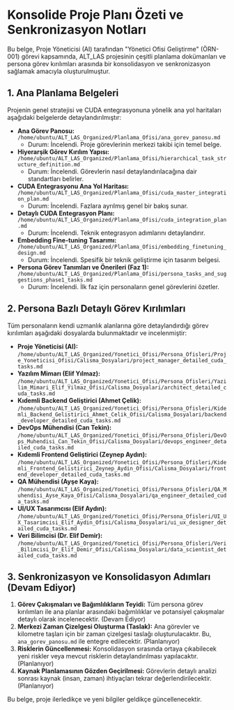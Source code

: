 # Konsolide Proje Planı Özeti ve Senkronizasyon Notları

Bu belge, Proje Yöneticisi (AI) tarafından "Yönetici Ofisi Geliştirme" (ÖRN-001) görevi kapsamında, ALT_LAS projesinin çeşitli planlama dokümanları ve persona görev kırılımları arasında bir konsolidasyon ve senkronizasyon sağlamak amacıyla oluşturulmuştur.

## 1. Ana Planlama Belgeleri

Projenin genel stratejisi ve CUDA entegrasyonuna yönelik ana yol haritaları aşağıdaki belgelerde detaylandırılmıştır:

*   **Ana Görev Panosu:** `/home/ubuntu/ALT_LAS_Organized/Planlama_Ofisi/ana_gorev_panosu.md`
    *   Durum: İncelendi. Proje görevlerinin merkezi takibi için temel belge.
*   **Hiyerarşik Görev Kırılım Yapısı:** `/home/ubuntu/ALT_LAS_Organized/Planlama_Ofisi/hierarchical_task_structure_definition.md`
    *   Durum: İncelendi. Görevlerin nasıl detaylandırılacağına dair standartları belirler.
*   **CUDA Entegrasyonu Ana Yol Haritası:** `/home/ubuntu/ALT_LAS_Organized/Planlama_Ofisi/cuda_master_integration_plan.md`
    *   Durum: İncelendi. Fazlara ayrılmış genel bir bakış sunar.
*   **Detaylı CUDA Entegrasyon Planı:** `/home/ubuntu/ALT_LAS_Organized/Planlama_Ofisi/cuda_integration_plan.md`
    *   Durum: İncelendi. Teknik entegrasyon adımlarını detaylandırır.
*   **Embedding Fine-tuning Tasarımı:** `/home/ubuntu/ALT_LAS_Organized/Planlama_Ofisi/embedding_finetuning_design.md`
    *   Durum: İncelendi. Spesifik bir teknik geliştirme için tasarım belgesi.
*   **Persona Görev Tanımları ve Önerileri (Faz 1):** `/home/ubuntu/ALT_LAS_Organized/Planlama_Ofisi/persona_tasks_and_suggestions_phase1_tasks.md`
    *   Durum: İncelendi. İlk faz için personaların genel görevlerini özetler.

## 2. Persona Bazlı Detaylı Görev Kırılımları

Tüm personaların kendi uzmanlık alanlarına göre detaylandırdığı görev kırılımları aşağıdaki dosyalarda bulunmaktadır ve incelenmiştir:

*   **Proje Yöneticisi (AI):** `/home/ubuntu/ALT_LAS_Organized/Yonetici_Ofisi/Persona_Ofisleri/Proje_Yoneticisi_Ofisi/Calisma_Dosyalari/project_manager_detailed_cuda_tasks.md`
*   **Yazılım Mimarı (Elif Yılmaz):** `/home/ubuntu/ALT_LAS_Organized/Yonetici_Ofisi/Persona_Ofisleri/Yazilim_Mimari_Elif_Yilmaz_Ofisi/Calisma_Dosyalari/architect_detailed_cuda_tasks.md`
*   **Kıdemli Backend Geliştirici (Ahmet Çelik):** `/home/ubuntu/ALT_LAS_Organized/Yonetici_Ofisi/Persona_Ofisleri/Kidemli_Backend_Gelistirici_Ahmet_Celik_Ofisi/Calisma_Dosyalari/backend_developer_detailed_cuda_tasks.md`
*   **DevOps Mühendisi (Can Tekin):** `/home/ubuntu/ALT_LAS_Organized/Yonetici_Ofisi/Persona_Ofisleri/DevOps_Muhendisi_Can_Tekin_Ofisi/Calisma_Dosyalari/devops_engineer_detailed_cuda_tasks.md`
*   **Kıdemli Frontend Geliştirici (Zeynep Aydın):** `/home/ubuntu/ALT_LAS_Organized/Yonetici_Ofisi/Persona_Ofisleri/Kidemli_Frontend_Gelistirici_Zeynep_Aydin_Ofisi/Calisma_Dosyalari/frontend_developer_detailed_cuda_tasks.md`
*   **QA Mühendisi (Ayşe Kaya):** `/home/ubuntu/ALT_LAS_Organized/Yonetici_Ofisi/Persona_Ofisleri/QA_Muhendisi_Ayse_Kaya_Ofisi/Calisma_Dosyalari/qa_engineer_detailed_cuda_tasks.md`
*   **UI/UX Tasarımcısı (Elif Aydın):** `/home/ubuntu/ALT_LAS_Organized/Yonetici_Ofisi/Persona_Ofisleri/UI_UX_Tasarimcisi_Elif_Aydin_Ofisi/Calisma_Dosyalari/ui_ux_designer_detailed_cuda_tasks.md`
*   **Veri Bilimcisi (Dr. Elif Demir):** `/home/ubuntu/ALT_LAS_Organized/Yonetici_Ofisi/Persona_Ofisleri/Veri_Bilimcisi_Dr_Elif_Demir_Ofisi/Calisma_Dosyalari/data_scientist_detailed_cuda_tasks.md`

## 3. Senkronizasyon ve Konsolidasyon Adımları (Devam Ediyor)

1.  **Görev Çakışmaları ve Bağımlılıkların Teyidi:** Tüm persona görev kırılımları ile ana planlar arasındaki bağımlılıklar ve potansiyel çakışmalar detaylı olarak incelenecektir. (Devam Ediyor)
2.  **Merkezi Zaman Çizelgesi Oluşturma (Taslak):** Ana görevler ve kilometre taşları için bir zaman çizelgesi taslağı oluşturulacaktır. Bu, `ana_gorev_panosu.md` ile entegre edilecektir. (Planlanıyor)
3.  **Risklerin Güncellenmesi:** Konsolidasyon sırasında ortaya çıkabilecek yeni riskler veya mevcut risklerin detaylandırılması yapılacaktır. (Planlanıyor)
4.  **Kaynak Planlamasının Gözden Geçirilmesi:** Görevlerin detaylı analizi sonrası kaynak (insan, zaman) ihtiyaçları tekrar değerlendirilecektir. (Planlanıyor)

Bu belge, proje ilerledikçe ve yeni bilgiler geldikçe güncellenecektir.

